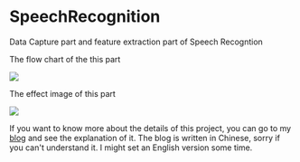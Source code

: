 # SpeechRecognition
Data Capture part and feature extraction part of Speech Recogntion

The flow chart of the this part

![](https://oh1ulkf4j.qnssl.com/14912265291837.jpg)


The effect image of this part

![](https://oh1ulkf4j.qnssl.com/14912269630817.jpg)


If you want to know more about the details of this project, you can go to my [blog](http://tianyuh.com/2017/04/03/%E8%AF%AD%E9%9F%B3%E8%AF%86%E5%88%AB%E7%AE%80%E4%BB%8B%EF%BC%88%E4%B8%80%EF%BC%89/) and see the explanation of it. The blog is written in Chinese, sorry if you can't understand it. I might set an English version some time.
